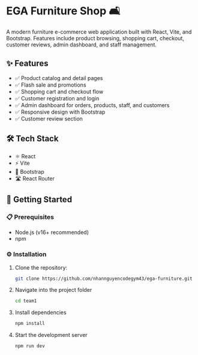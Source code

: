 # EGA Furniture Shop 🛋️

A modern furniture e-commerce web application built with React, Vite, and Bootstrap. Features include product browsing, shopping cart, checkout, customer reviews, admin dashboard, and staff management.

## ✨ Features

- ✅ Product catalog and detail pages
- ✅ Flash sale and promotions
- ✅ Shopping cart and checkout flow
- ✅ Customer registration and login
- ✅ Admin dashboard for orders, products, staff, and customers
- ✅ Responsive design with Bootstrap
- ✅ Customer review section

## 🛠️ Tech Stack

- ⚛️ React
- ⚡ Vite
- 🎨 Bootstrap
- 🛣️ React Router

## 🚀 Getting Started

### 📋 Prerequisites

- Node.js (v16+ recommended)
- npm

### ⚙️ Installation

1. Clone the repository:
   ```sh
   git clone https://github.com/nhannguyencodegym43/ega-furniture.git
   
2. Navigate into the project folder
   ```sh
   cd team1

3. Install dependencies
   ```sh
   npm install

4. Start the development server
   ```sh
   npm run dev
